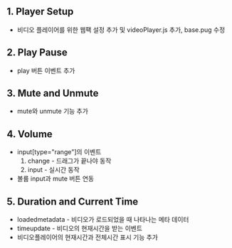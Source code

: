 ## 1. Player Setup
* 비디오 플레이어를 위한 웹팩 설정 추가 및 videoPlayer.js 추가, base.pug 수정

## 2. Play Pause
* play 버튼 이벤트 추가

## 3. Mute and Unmute
* mute와 unmute 기능 추가

## 4. Volume
* input[type="range"]의 이벤트
  1. change - 드래그가 끝나야 동작
  2. input - 실시간 동작
* 볼륨 input과 mute 버튼 연동

## 5. Duration and Current Time
* loadedmetadata - 비디오가 로드되었을 때 나타나는 메타 데이터
* timeupdate - 비디오의 현재시간을 받는 이벤트
* 비디오플레이어의 현재시간과 전체시간 표시 기능 추가
